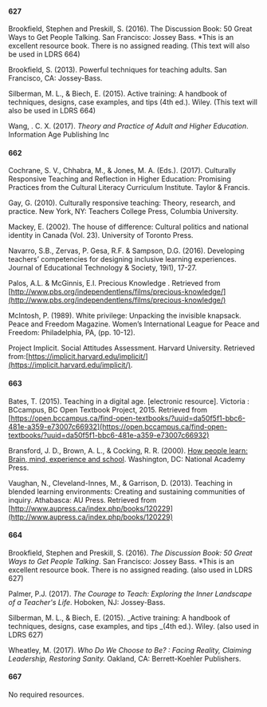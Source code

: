 #### 627

Brookfield, Stephen and Preskill, S. \(2016\). The Discussion Book: 50 Great Ways to Get People Talking.  San Francisco: Jossey Bass.    \*This is an excellent resource book.  There is no assigned reading. \(This text will also be used in LDRS 664\)

Brookfield, S. \(2013\). Powerful techniques for teaching adults. San Francisco, CA: Jossey-Bass.

Silberman, M. L., & Biech, E. \(2015\). Active training: A handbook of techniques, designs, case examples, and tips \(4th ed.\). Wiley. \(This text will also be used in LDRS 664\)

Wang, . C. X. \(2017\). _Theory and Practice of Adult and Higher Education_. Information Age Publishing Inc

#### 662

Cochrane, S. V., Chhabra, M., & Jones, M. A. \(Eds.\). \(2017\). Culturally Responsive Teaching and Reflection in Higher Education: Promising Practices from the Cultural Literacy Curriculum Institute. Taylor & Francis.

Gay, G. \(2010\). Culturally responsive teaching: Theory, research, and practice. New York, NY: Teachers College Press, Columbia University.

Mackey, E. \(2002\). The house of difference: Cultural politics and national identity in Canada \(Vol. 23\). University of Toronto Press.

Navarro, S.B., Zervas, P. Gesa, R.F. & Sampson, D.G. \(2016\). Developing teachers’ competencies for designing inclusive learning experiences. Journal of Educational Technology & Society, 19i1\), 17-27.

Palos, A.L. & McGinnis, E.I. Precious Knowledge . Retrieved from [http://www.pbs.org/independentlens/films/precious-knowledge/](http://www.pbs.org/independentlens/films/precious-knowledge/)

McIntosh, P. \(1989\). White privilege: Unpacking the invisible knapsack. Peace and Freedom Magazine. Women’s International League for Peace and Freedom: Philadelphia, PA, \(pp. 10-12\).

Project Implicit. Social Attitudes Assessment. Harvard University. Retrieved from:[https://implicit.harvard.edu/implicit/](https://implicit.harvard.edu/implicit/).

#### 663

Bates, T. \(2015\). Teaching in a digital age. \[electronic resource\]. Victoria : BCcampus, BC Open Textbook Project, 2015. Retrieved from [https://open.bccampus.ca/find-open-textbooks/?uuid=da50f5f1-bbc6-481e-a359-e73007c66932](https://open.bccampus.ca/find-open-textbooks/?uuid=da50f5f1-bbc6-481e-a359-e73007c66932)

Bransford, J. D., Brown, A. L., & Cocking, R. R. \(2000\). [How people learn: Brain, mind, experience and school](https://www.nap.edu/read/9853/chapter/1). Washington, DC: National Academy Press.

Vaughan, N., Cleveland-Innes, M., & Garrison, D. \(2013\). Teaching in blended learning environments: Creating and sustaining communities of inquiry. Athabasca: AU Press. Retrieved from [http://www.aupress.ca/index.php/books/120229](http://www.aupress.ca/index.php/books/120229)

#### 664

Brookfield, Stephen and Preskill, S. \(2016\). _The Discussion Book: 50 Great Ways to Get People Talking_.  San Francisco: Jossey Bass.    \*This is an excellent resource book.  There is no assigned reading. \(also used in LDRS 627\)

Palmer, P.J. \(2017\). _The Courage to Teach: Exploring the Inner Landscape of a Teacher's Life_. Hoboken, NJ: Jossey-Bass.

Silberman, M. L., & Biech, E. \(2015\). _Active training: A handbook of techniques, designs, case examples, and tips _\(4th ed.\). Wiley. \(also used in LDRS 627\)

Wheatley, M. \(2017\). _Who Do We Choose to Be? : Facing Reality, Claiming Leadership, Restoring Sanity._ Oakland, CA: Berrett-Koehler Publishers.

#### 667

No required resources.



